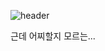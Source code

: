 ![header](https://capsule-render.vercel.app/api?type=slice&color=gradient&height=200&section=header&text=시작이%20반&20render&fontSize=90&fontColor=3F3F3F&fontAlign=79)

근데 어찌할지 모르는...
